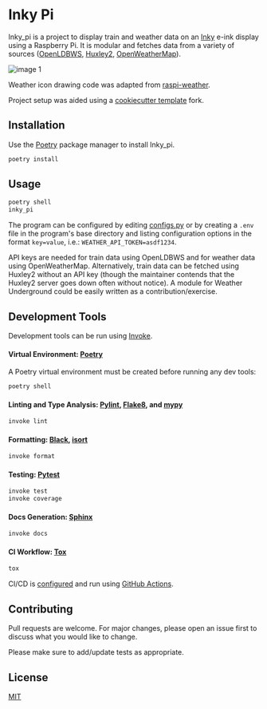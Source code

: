 # Inky Pi

Inky_pi is a project to display train and weather data on an [Inky](https://github.com/pimoroni/inky) e-ink display using a Raspberry Pi. It is modular and fetches data from a variety of sources ([OpenLDBWS](http://lite.realtime.nationalrail.co.uk/openldbws/), [Huxley2](https://huxley2.azurewebsites.net/), [OpenWeatherMap](https://openweathermap.org/)).

![image 1](https://i.imgur.com/0CRIW9X.jpg)

Weather icon drawing code was adapted from [raspi-weather](https://github.com/DerekCaelin/raspi-weather).

Project setup was aided using a [cookiecutter template](https://github.com/briggySmalls/cookiecutter-pypackage) fork.

## Installation

Use the [Poetry](https://python-poetry.org/) package manager to install Inky_pi.

```bash
poetry install
```

## Usage

```bash
poetry shell
inky_pi
```

The program can be configured by editing [configs.py](https://github.com/mickeykkim/inky_pi/blob/main/inky_pi/configs.py) or by creating a `.env` file in the program's base directory and listing configuration options in the format `key=value`, i.e.: `WEATHER_API_TOKEN=asdf1234`.

API keys are needed for train data using OpenLDBWS and for weather data using OpenWeatherMap. Alternatively, train data can be fetched using Huxley2 without an API key (though the maintainer contends that the Huxley2 server goes down often without notice). A module for Weather Underground could be easily written as a contribution/exercise.

## Development Tools

Development tools can be run using [Invoke](http://www.pyinvoke.org/).

#### Virtual Environment: [Poetry](https://python-poetry.org/)

A Poetry virtual environment must be created before running any dev tools:

```bash
poetry shell
```

#### Linting and Type Analysis: [Pylint](https://www.pylint.org/), [Flake8](https://flake8.pycqa.org/en/latest/), and [mypy](http://mypy-lang.org/)

```bash
invoke lint
```

#### Formatting: [Black](https://pypi.org/project/black/), [isort](https://pycqa.github.io/isort/)

```bash
invoke format
```

#### Testing: [Pytest](https://docs.pytest.org/)

```bash
invoke test
invoke coverage
```

#### Docs Generation: [Sphinx](https://www.sphinx-doc.org/en/master/)

```bash
invoke docs
```

#### CI Workflow: [Tox](https://tox.readthedocs.io/en/latest/)

```bash
tox
```

CI/CD is [configured](https://github.com/mickeykkim/inky_pi/blob/main/.github/workflows/main.yml) and run using [GitHub Actions](https://docs.github.com/en/actions/reference).

## Contributing
Pull requests are welcome. For major changes, please open an issue first to discuss what you would like to change.

Please make sure to add/update tests as appropriate.

## License
[MIT](https://choosealicense.com/licenses/mit/)
